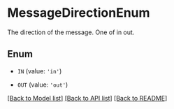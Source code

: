 # MessageDirectionEnum

The direction of the message. One of in out.

## Enum

* `IN` (value: `'in'`)

* `OUT` (value: `'out'`)

[[Back to Model list]](../README.md#documentation-for-models) [[Back to API list]](../README.md#documentation-for-api-endpoints) [[Back to README]](../README.md)


